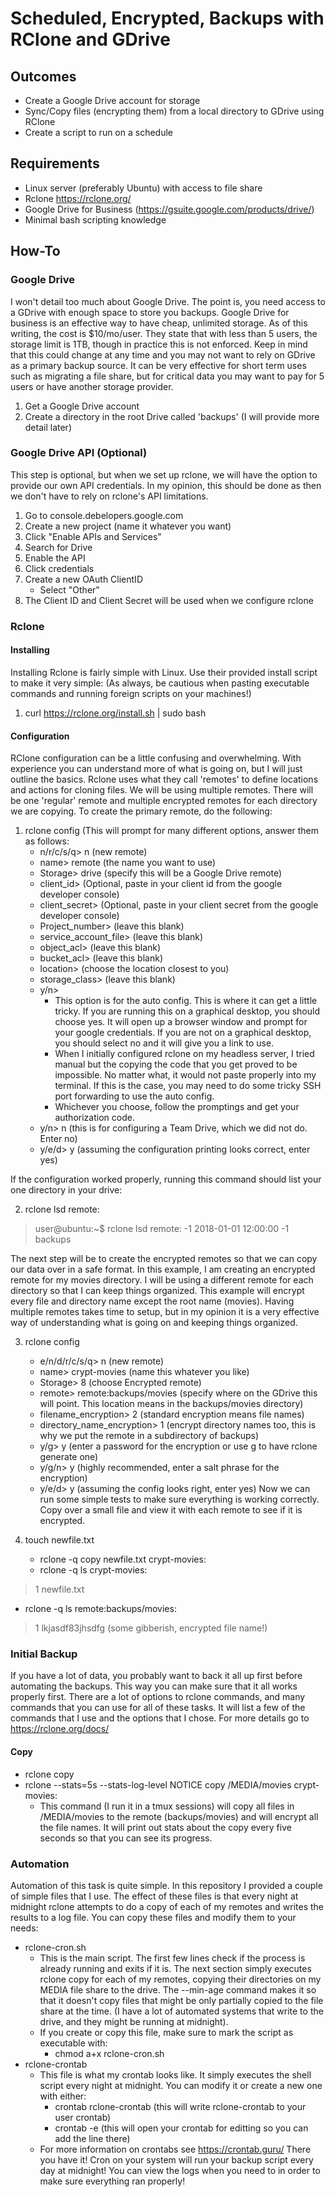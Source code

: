 # Scheduled, Encrypted, Backups with RClone and GDrive

## Outcomes

- Create a Google Drive account for storage
- Sync/Copy files (encrypting them) from a local directory to GDrive using RClone
- Create a script to run on a schedule

## Requirements

- Linux server (preferably Ubuntu) with access to file share
- Rclone https://rclone.org/
- Google Drive for Business (https://gsuite.google.com/products/drive/)
- Minimal bash scripting knowledge

## How-To

### Google Drive

I won't detail too much about Google Drive.  The point is, you need access to a GDrive with enough space to store you backups.
Google Drive for business is an effective way to have cheap, unlimited storage.  As of this writing, the cost is $10/mo/user.
They state that with less than 5 users, the storage limit is 1TB, though in practice this is not enforced.  Keep in mind that
this could change at any time and you may not want to rely on GDrive as a primary backup source.  It can be very effective for
short term uses such as migrating a file share, but for critical data you may want to pay for 5 users or have another storage
provider.
1. Get a Google Drive account
2. Create a directory in the root Drive called 'backups' (I will provide more detail later)
### Google Drive API (Optional)

This step is optional, but when we set up rclone, we will have the option to provide our own API credentials.  In my opinion,
this should be done as then we don't have to rely on rclone's API limitations.
1. Go to console.debelopers.google.com
2. Create a new project (name it whatever you want)
3. Click "Enable APIs and Services"
4. Search for Drive
5. Enable the API
6. Click credentials
7. Create a new OAuth ClientID
   - Select "Other"
8. The Client ID and Client Secret will be used when we configure rclone

### Rclone

#### Installing
Installing Rclone is fairly simple with Linux.  Use their provided install script to make it very simple: (As always, be
cautious when pasting executable commands and running foreign scripts on your machines!)
1. curl https://rclone.org/install.sh | sudo bash

#### Configuration
RClone configuration can be a little confusing and overwhelming.  With experience you can understand more of what is going on,
but I will just outline the basics.  Rclone uses what they call 'remotes' to define locations and actions for cloning files. We
will be using multiple remotes.  There will be one 'regular' remote and multiple encrypted remotes for each directory we are
copying. To create the primary remote, do the following:

1. rclone config (This will prompt for many different options, answer them as follows:
   - n/r/c/s/q> n	(new remote)
   - name> remote	(the name you want to use)
   - Storage> drive	(specify this will be a Google Drive remote)
   - client\_id> 	(Optional, paste in your client id from the google developer console)
   - client\_secret> 	(Optional, paste in your client secret from the google developer console)
   - Project\_number>   (leave this blank)
   - service\_account\_file> (leave this blank)
   - object\_acl>	(leave this blank)
   - bucket\_acl>	(leave this blank)
   - location>		(choose the location closest to you)
   - storage\_class>	(leave this blank)
   - y/n>
     - This option is for the auto config.  This is where it can get a little tricky.  If you are running this on a graphical
       desktop, you should choose yes.  It will open up a browser window and prompt for your google credentials.  If you are
       not on a graphical desktop, you should select no and it will give you a link to use.
     - When I initially configured rclone on my headless server, I tried manual but the copying the code that you get proved to
       be impossible. No matter what, it would not paste properly into my terminal.  If this is the case, you may need to do 
       some tricky SSH port forwarding to use the auto config.
     - Whichever you choose, follow the promptings and get your authorization code.
   - y/n> n		(this is for configuring a Team Drive, which we did not do. Enter no)
   - y/e/d> y		(assuming the configuration printing looks correct, enter yes)
   
If the configuration worked properly, running this command should list your one directory in your drive:

2. rclone lsd remote:
> user@ubuntu:~$ rclone lsd remote:
> -1 2018-01-01 12:00:00	-1 backups

The next step will be to create the encrypted remotes so that we can copy our data over in a safe format.  In this example, I
am creating an encrypted remote for my movies directory.  I will be using a different remote for each directory so that I can
keep things organized.  This example will encrypt every file and directory name except the root name (movies).  Having multiple
remotes takes time to setup, but in my opinion it is a very effective way of understanding what is going on and keeping things
organized.

3. rclone config
   - e/n/d/r/c/s/q> n			(new remote)
   - name> crypt-movies			(name this whatever you like)
   - Storage> 8				(choose Encrypted remote)
   - remote> remote:backups/movies	(specify where on the GDrive this will point. This location means in the backups/movies
                                         directory)
   - filename\_encryption> 2		(standard encryption means file names)
   - directory\_name\_encryption> 1	(encrypt directory names too, this is why we put the remote in a subdirectory of backups)
   - y/g> y				(enter a password for the encryption or use g to have rclone generate one)
   - y/g/n> y				(highly recommended, enter a salt phrase for the encryption)
   - y/e/d> y				(assuming the config looks right, enter yes)
Now we can run some simple tests to make sure everything is working correctly.  Copy over a small file and view it with each
remote to see if it is encrypted.

4. touch newfile.txt
   - rclone -q copy newfile.txt crypt-movies:
   - rclone -q ls crypt-movies:
>	1 newfile.txt
   - rclone -q ls remote:backups/movies:
>	1 lkjasdf83jhsdfg		(some gibberish, encrypted file name!)

### Initial Backup
If you have a lot of data, you probably want to back it all up first before automating the backups. This way you can make
sure that it all works properly first.  There are a lot of options to rclone commands, and many commands that you can use
for all of these tasks.  It will list a few of the commands that I use and the options that I chose.  For more details go
to https://rclone.org/docs/

#### Copy
- rclone copy
- rclone \-\-stats=5s \-\-stats\-log\-level NOTICE copy /MEDIA/movies crypt-movies:
  - This command (I run it in a tmux sessions) will copy all files in /MEDIA/movies to the remote (backups/movies) and
    will encrypt all the file names.  It will print out stats about the copy every five seconds so that you can see its
    progress.
    
### Automation
Automation of this task is quite simple.  In this repository I provided a couple of simple files that I use.  The effect
of these files is that every night at midnight rclone attempts to do a copy of each of my remotes and writes the results
to a log file. You can copy these files and modify them to your needs:
- rclone-cron.sh
  - This is the main script.  The first few lines check if the process is already running and exits if it is.  The next
    section simply executes rclone copy for each of my remotes, copying their directories on my MEDIA file share to the
    drive.  The \-\-min\-age command makes it so that it doesn't copy files that might be only partially copied to the
    file share at the time. (I have a lot of automated systems that write to the drive, and they might be running at
    midnight).
  - If you create or copy this file, make sure to mark the script as executable with:
    - chmod a+x rclone-cron.sh
- rclone-crontab
  - This file is what my crontab looks like.  It simply executes the shell script every night at midnight.  You can modify
    it or create a new one with either:
    - crontab rclone-crontab		(this will write rclone-crontab to your user crontab)
    - crontab -e			(this will open your crontab for editting so you can add the line there)
  - For more information on crontabs see https://crontab.guru/
There you have it!  Cron on your system will run your backup script every day at midnight! You can view the logs when you
need to in order to make sure everything ran properly!
